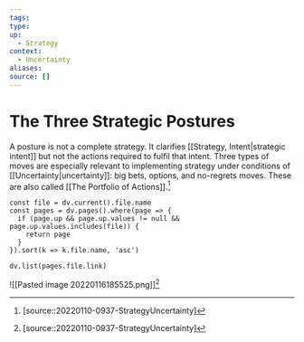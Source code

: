 ```yaml
---
tags:
type:
up:
  - Strategy
context:
  - Uncertainty
aliases:
source: []
---
```


# The Three Strategic Postures

A posture is not a complete strategy. It clarifies [[Strategy, Intent|strategic intent]] but not the actions required to fulfil that intent. Three types of moves are especially relevant to implementing strategy under conditions of [[Uncertainty|uncertainty]]: big bets, options, and no-regrets moves. These are also called [[The Portfolio of Actions]].[^1]

```dataviewjs
const file = dv.current().file.name
const pages = dv.pages().where(page => {
  if (page.up && page.up.values != null && page.up.values.includes(file)) {
    return page
  }
}).sort(k => k.file.name, 'asc')

dv.list(pages.file.link)
```

![[Pasted image 20220116185525.png]][^1]

[^1]: [source::20220110-0937-StrategyUncertainty]
